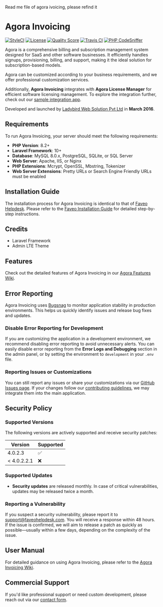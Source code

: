 Read me file of agora ivoicing, please refind it
# Agora Invoicing

[![StyleCI](https://styleci.io/repos/51429040/shield)](https://styleci.io/repos/51429040) [![License](https://img.shields.io/badge/License-OSL-blue.svg)](https://opensource.org/licenses/OSL)  [![Quality Score](https://scrutinizer-ci.com/g/ladybirdweb/agorainvoicing/badges/quality-score.png?b=development)](https://scrutinizer-ci.com/g/ladybirdweb/agorainvoicing)  [![Travis CI](https://travis-ci.org/ladybirdweb/agora-invoicing-community.svg?branch=development)](https://travis-ci.org/ladybirdweb/agora-invoicing-community)  [![PHP CodeSniffer](http://squizlabs.github.io/PHP_CodeSniffer/analysis/ladybirdweb/agorainvoicing/grade.svg)](http://squizlabs.github.io/PHP_CodeSniffer/analysis/ladybirdweb/agorainvoicing/index.html)

Agora is a comprehensive billing and subscription management system designed for SaaS and other software businesses. It efficiently handles signups, provisioning, billing, and support, making it the ideal solution for subscription-based models.

Agora can be customized according to your business requirements, and we offer professional customization services.

Additionally, **Agora Invoicing** integrates with **Agora License Manager** for efficient software licensing management. To explore the integration further, check out our [sample integration app](https://github.com/ladybirdweb/agora-integration-sample).

Developed and launched by [Ladybird Web Solution Pvt Ltd](http://www.ladybirdweb.com/) in **March 2016**.

## Requirements

To run Agora Invoicing, your server should meet the following requirements:

- **PHP Version**: 8.2+
- **Laravel Framework**: 10+
- **Database**: MySQL 8.0.x, PostgreSQL, SQLite, or SQL Server
- **Web Server**: Apache, IIS, or Nginx
- **PHP Extensions**: Mcrypt, OpenSSL, Mbstring, Tokenizer
- **Web Server Extensions**: Pretty URLs or Search Engine Friendly URLs must be enabled

## Installation Guide

The installation process for Agora Invoicing is identical to that of [Faveo Helpdesk](https://www.faveohelpdesk.com/). Please refer to the [Faveo Installation Guide](https://docs.faveohelpdesk.com/) for detailed step-by-step instructions.

## Credits

- Laravel Framework
- Admin LTE Theme

## Features

Check out the detailed features of Agora Invoicing in our [Agora Features Wiki](https://github.com/ladybirdweb/agora-invoicing-community/wiki/Agora-Features).

## Error Reporting

Agora Invoicing uses [Bugsnag](https://www.bugsnag.com/) to monitor application stability in production environments. This helps us quickly identify issues and release bug fixes and updates.

### Disable Error Reporting for Development
If you are customizing the application in a development environment, we recommend disabling error reporting to avoid unnecessary alerts. You can easily disable error reporting from the **Error Logs and Debugging** section in the admin panel, or by setting the environment to `development` in your `.env` file.

### Reporting Issues or Customizations
You can still report any issues or share your customizations via our [GitHub Issues page](https://github.com/ladybirdweb/agora-invoicing-community/issues). If your changes follow our [contributing guidelines](https://github.com/ladybirdweb/agora-invoicing-community/blob/development/CONTRIBUTING.md), we may integrate them into the main application.

## Security Policy

### Supported Versions

The following versions are actively supported and receive security patches:

| Version     | Supported          |
|-------------|--------------------|
| 4.0.2.3     | :white_check_mark: |
| < 4.0.2.2.1 | :x:                |

### Supported Updates

- **Security updates** are released monthly. In case of critical vulnerabilities, updates may be released twice a month.

### Reporting a Vulnerability

If you suspect a security vulnerability, please report it to [support@faveohelpdesk.com](mailto:support@faveohelpdesk.com). You will receive a response within 48 hours. If the issue is confirmed, we will aim to release a patch as quickly as possible—usually within a few days, depending on the complexity of the issue.

## User Manual

For detailed guidance on using Agora Invoicing, please refer to the [Agora Invoicing Wiki](https://github.com/ladybirdweb/agora-invoicing-community/wiki).

## Commercial Support

If you'd like professional support or need custom development, please reach out via our [contact form](https://www.faveohelpdesk.com/contact-us/).
